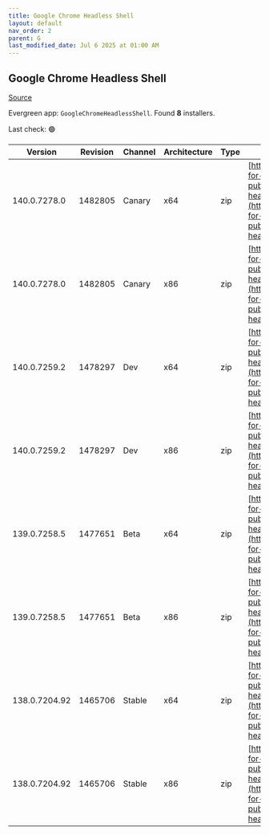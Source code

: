 ```yaml
---
title: Google Chrome Headless Shell
layout: default
nav_order: 2
parent: G
last_modified_date: Jul 6 2025 at 01:00 AM
---
```


## Google Chrome Headless Shell

[Source](https://googlechromelabs.github.io/chrome-for-testing/)

Evergreen app: `GoogleChromeHeadlessShell`. Found **8** installers.

Last check: 🟢

| Version       | Revision | Channel | Architecture | Type | URI                                                                                                                                                                                                                          |
| ------------- | -------- | ------- | ------------ | ---- | ---------------------------------------------------------------------------------------------------------------------------------------------------------------------------------------------------------------------------- |
| 140.0.7278.0  | 1482805  | Canary  | x64          | zip  | [https://storage.googleapis.com/chrome-for-testing-public/140.0.7278.0/win64/chrome-headless-shell-win64.zip](https://storage.googleapis.com/chrome-for-testing-public/140.0.7278.0/win64/chrome-headless-shell-win64.zip)   |
| 140.0.7278.0  | 1482805  | Canary  | x86          | zip  | [https://storage.googleapis.com/chrome-for-testing-public/140.0.7278.0/win32/chrome-headless-shell-win32.zip](https://storage.googleapis.com/chrome-for-testing-public/140.0.7278.0/win32/chrome-headless-shell-win32.zip)   |
| 140.0.7259.2  | 1478297  | Dev     | x64          | zip  | [https://storage.googleapis.com/chrome-for-testing-public/140.0.7259.2/win64/chrome-headless-shell-win64.zip](https://storage.googleapis.com/chrome-for-testing-public/140.0.7259.2/win64/chrome-headless-shell-win64.zip)   |
| 140.0.7259.2  | 1478297  | Dev     | x86          | zip  | [https://storage.googleapis.com/chrome-for-testing-public/140.0.7259.2/win32/chrome-headless-shell-win32.zip](https://storage.googleapis.com/chrome-for-testing-public/140.0.7259.2/win32/chrome-headless-shell-win32.zip)   |
| 139.0.7258.5  | 1477651  | Beta    | x64          | zip  | [https://storage.googleapis.com/chrome-for-testing-public/139.0.7258.5/win64/chrome-headless-shell-win64.zip](https://storage.googleapis.com/chrome-for-testing-public/139.0.7258.5/win64/chrome-headless-shell-win64.zip)   |
| 139.0.7258.5  | 1477651  | Beta    | x86          | zip  | [https://storage.googleapis.com/chrome-for-testing-public/139.0.7258.5/win32/chrome-headless-shell-win32.zip](https://storage.googleapis.com/chrome-for-testing-public/139.0.7258.5/win32/chrome-headless-shell-win32.zip)   |
| 138.0.7204.92 | 1465706  | Stable  | x64          | zip  | [https://storage.googleapis.com/chrome-for-testing-public/138.0.7204.92/win64/chrome-headless-shell-win64.zip](https://storage.googleapis.com/chrome-for-testing-public/138.0.7204.92/win64/chrome-headless-shell-win64.zip) |
| 138.0.7204.92 | 1465706  | Stable  | x86          | zip  | [https://storage.googleapis.com/chrome-for-testing-public/138.0.7204.92/win32/chrome-headless-shell-win32.zip](https://storage.googleapis.com/chrome-for-testing-public/138.0.7204.92/win32/chrome-headless-shell-win32.zip) |
